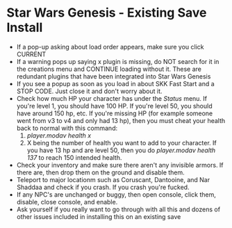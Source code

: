 # Star Wars Genesis - Existing Save Install

- If a pop-up asking about load order appears, make sure you click CURRENT
- If a warning pops up saying x plugin is missing, do NOT search for it in the creations menu and CONTINUE loading without it. These are redundant plugins that have been integrated into Star Wars Genesis
- If you see a popup as soon as you load in about SKK Fast Start and a STOP CODE. Just close it and don't worry about it.
- Check how much HP your character has under the _Status_ menu. If you're level 1, you should have 100 HP. If you're level 50, you should have around 150 hp, etc. If you're missing HP (for example someone went from v3 to v4 and only had 13 hp), then you must cheat your health back to normal with this command:<br />
   1. _player.modav health x_ <br />
   2. X being the number of health you want to add to your character. If you have 13 hp and are level 50, then you do _player.modav health 137_ to reach 150 intended health.
- Check your inventory and make sure there aren't any invisible armors. If there are, then drop them on the ground and disable them. 
- Teleport to major locationm such as Coruscant, Dantooine, and Nar Shaddaa and check if you crash. If you crash you're fucked.
- If any NPC's are unchanged or buggy, then open console, click them, disable, close console, and enable.
- Ask yourself if you really want to go through with all this and dozens of other issues included in installing this on an existing save
